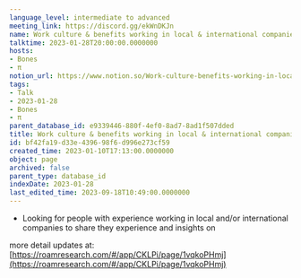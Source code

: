 ```yaml
---
language_level: intermediate to advanced
meeting_link: https://discord.gg/ekWnDKJn
name: Work culture & benefits working in local & international companies
talktime: 2023-01-28T20:00:00.0000000
hosts:
- Bones
- π
notion_url: https://www.notion.so/Work-culture-benefits-working-in-local-international-companies-bf42fa19d33e439698f6d996e273cf59
tags:
- Talk
- 2023-01-28
- Bones
- π
parent_database_id: e9339446-880f-4ef0-8ad7-8ad1f507dded
title: Work culture & benefits working in local & international companies
id: bf42fa19-d33e-4396-98f6-d996e273cf59
created_time: 2023-01-10T17:13:00.0000000
object: page
archived: false
parent_type: database_id
indexDate: 2023-01-28
last_edited_time: 2023-09-18T10:49:00.0000000
---
```


   - Looking for people with experience working in local and/or international companies to share they experience and insights on

more detail updates at:
[https://roamresearch.com/#/app/CKLPi/page/1vqkoPHmj](https://roamresearch.com/#/app/CKLPi/page/1vqkoPHmj)

























